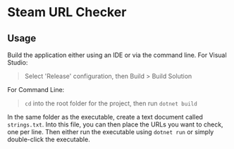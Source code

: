 # Steam URL Checker
## Usage
Build the application either using an IDE or via the command line.
For Visual Studio: 
> Select 'Release' configuration, then Build > Build Solution

For Command Line:
> `cd` into the root folder for the project,
> then run `dotnet build` 

In the same folder as the executable, create a text document called `strings.txt`. Into this file, you can then place the URLs you want to check, one per line.
Then either run the executable using `dotnet run` or simply double-click the executable.